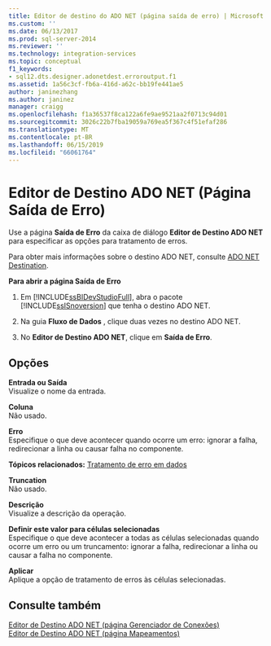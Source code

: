 ```yaml
---
title: Editor de destino do ADO NET (página saída de erro) | Microsoft Docs
ms.custom: ''
ms.date: 06/13/2017
ms.prod: sql-server-2014
ms.reviewer: ''
ms.technology: integration-services
ms.topic: conceptual
f1_keywords:
- sql12.dts.designer.adonetdest.erroroutput.f1
ms.assetid: 1a56c3cf-fb6a-416d-a62c-bb19fe441ae5
author: janinezhang
ms.author: janinez
manager: craigg
ms.openlocfilehash: f1a36537f8ca122a6fe9ae9521aa2f0713c94d01
ms.sourcegitcommit: 3026c22b7fba19059a769ea5f367c4f51efaf286
ms.translationtype: MT
ms.contentlocale: pt-BR
ms.lasthandoff: 06/15/2019
ms.locfileid: "66061764"
---
```

# <a name="ado-net-destination-editor-error-output-page"></a>Editor de Destino ADO NET (Página Saída de Erro)
  Use a página **Saída de Erro** da caixa de diálogo **Editor de Destino ADO NET** para especificar as opções para tratamento de erros.  
  
 Para obter mais informações sobre o destino ADO NET, consulte [ADO NET Destination](data-flow/ado-net-destination.md).  
  
 **Para abrir a página Saída de Erro**  
  
1.  Em [!INCLUDE[ssBIDevStudioFull](../includes/ssbidevstudiofull-md.md)], abra o pacote [!INCLUDE[ssISnoversion](../includes/ssisnoversion-md.md)] que tenha o destino ADO NET.  
  
2.  Na guia **Fluxo de Dados** , clique duas vezes no destino ADO NET.  
  
3.  No **Editor de Destino ADO NET**, clique em **Saída de Erro**.  
  
## <a name="options"></a>Opções  
 **Entrada ou Saída**  
 Visualize o nome da entrada.  
  
 **Coluna**  
 Não usado.  
  
 **Erro**  
 Especifique o que deve acontecer quando ocorre um erro: ignorar a falha, redirecionar a linha ou causar falha no componente.  
  
 **Tópicos relacionados:** [Tratamento de erro em dados](data-flow/error-handling-in-data.md)  
  
 **Truncation**  
 Não usado.  
  
 **Descrição**  
 Visualize a descrição da operação.  
  
 **Definir este valor para células selecionadas**  
 Especifique o que deve acontecer a todas as células selecionadas quando ocorre um erro ou um truncamento: ignorar a falha, redirecionar a linha ou causar a falha no componente.  
  
 **Aplicar**  
 Aplique a opção de tratamento de erros às células selecionadas.  
  
## <a name="see-also"></a>Consulte também  
 [Editor de Destino ADO NET &#40;página Gerenciador de Conexões&#41;](../../2014/integration-services/ado-net-destination-editor-connection-manager-page.md)   
 [Editor de Destino ADO NET &#40;página Mapeamentos&#41;](../../2014/integration-services/ado-net-destination-editor-mappings-page.md)  
  
  
